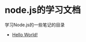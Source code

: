 # node.js的学习文档  



学习Node.js的一些笔记的目录
- [Hello World!]





<!--超链接-->
[Hello World!]: ch_1/HelloWorld.md